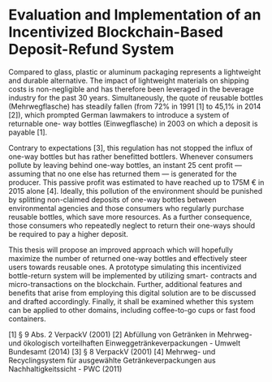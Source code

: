 # Evaluation and Implementation of an Incentivized Blockchain-Based Deposit-Refund System

Compared to glass, plastic or aluminum packaging represents a lightweight and durable alternative. The impact of lightweight materials on shipping costs is non-negligible and has therefore been leveraged in the beverage industry for the past 30 years. Simultaneously, the quote of reusable bottles (Mehrwegflasche) has steadily fallen (from 72% in 1991 [1] to 45,1% in 2014 [2]), which prompted German lawmakers to introduce a system of returnable one- way bottles (Einwegflasche) in 2003 on which a deposit is payable [1].

Contrary to expectations [3], this regulation has not stopped the influx of one-way bottles but has rather benefitted bottlers. Whenever consumers pollute by leaving behind one-way bottles, an instant 25 cent profit — assuming that no one else has returned them — is generated for the producer. This passive profit was estimated to have reached up to 175M € in 2015 alone [4]. Ideally, this pollution of the environment should be punished by splitting non-claimed deposits of one-way bottles between environmental agencies and those consumers who regularly purchase reusable bottles, which save more resources. As a further consequence, those consumers who repeatedly neglect to return their one-ways should be required to pay a higher deposit.

This thesis will propose an improved approach which will hopefully maximize the number of returned one-way bottles and effectively steer users towards reusable ones. A prototype simulating this incentivized bottle-return system will be implemented by utilizing smart- contracts and micro-transactions on the blockchain. Further, additional features and benefits that arise from employing this digital solution are to be discussed and drafted accordingly. Finally, it shall be examined whether this system can be applied to other domains, including coffee-to-go cups or fast food containers.

[1] § 9 Abs. 2 VerpackV (2001)
[2] Abfüllung von Getränken in Mehrweg- und ökologisch vorteilhaften Einweggetränkeverpackungen - Umwelt Bundesamt (2014)
[3] § 8 VerpackV (2001)
[4] Mehrweg- und Recyclingsystem für ausgewählte Getränkeverpackungen aus Nachhaltigkeitssicht - PWC (2011)
